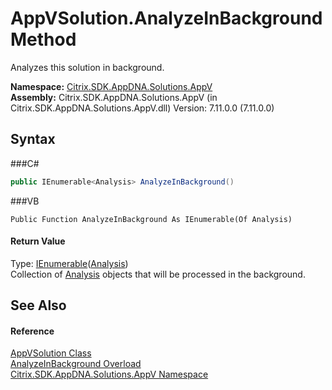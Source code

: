 # AppVSolution.AnalyzeInBackground Method 
 

Analyzes this solution in background.

**Namespace:**&nbsp;<a href="N_Citrix_SDK_AppDNA_Solutions_AppV">Citrix.SDK.AppDNA.Solutions.AppV</a><br />**Assembly:**&nbsp;Citrix.SDK.AppDNA.Solutions.AppV (in Citrix.SDK.AppDNA.Solutions.AppV.dll) Version: 7.11.0.0 (7.11.0.0)

## Syntax

###C#
```csharp
public IEnumerable<Analysis> AnalyzeInBackground()
```

###VB
```vbnet
Public Function AnalyzeInBackground As IEnumerable(Of Analysis)
```


#### Return Value
Type: <a href="http://msdn2.microsoft.com/en-us/library/9eekhta0" target="_blank">IEnumerable</a>(<a href="T_Citrix_SDK_AppDNA_Analysis">Analysis</a>)<br />Collection of <a href="T_Citrix_SDK_AppDNA_Analysis">Analysis</a> objects that will be processed in the background.

## See Also


#### Reference
<a href="T_Citrix_SDK_AppDNA_Solutions_AppV_AppVSolution">AppVSolution Class</a><br /><a href="Overload_Citrix_SDK_AppDNA_Solutions_AppV_AppVSolution_AnalyzeInBackground">AnalyzeInBackground Overload</a><br /><a href="N_Citrix_SDK_AppDNA_Solutions_AppV">Citrix.SDK.AppDNA.Solutions.AppV Namespace</a><br />